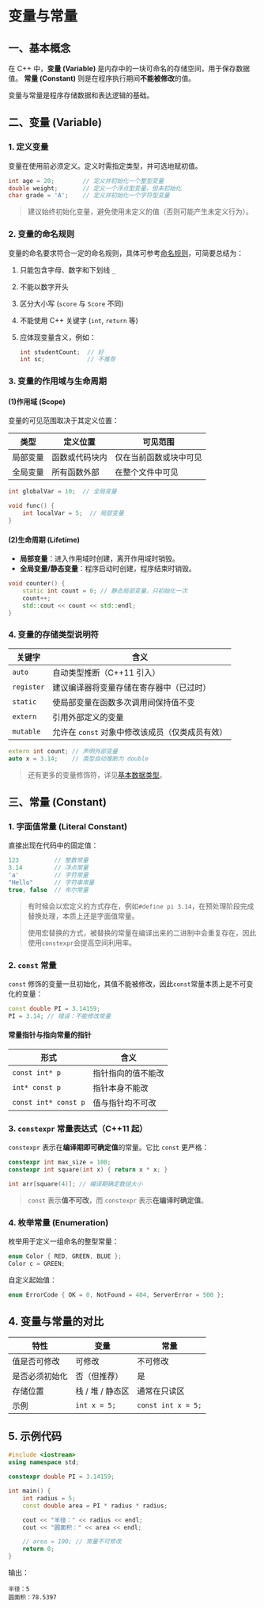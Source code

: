 # 变量与常量

## 一、基本概念

在 C++ 中，**变量 (Variable)** 是内存中的一块可命名的存储空间，用于保存数据值。
**常量 (Constant)** 则是在程序执行期间**不能被修改**的值。

变量与常量是程序存储数据和表达逻辑的基础。

## 二、变量 (Variable)

### 1. 定义变量

变量在使用前必须定义。定义时需指定类型，并可选地赋初值。

```cpp
int age = 20;        // 定义并初始化一个整型变量
double weight;       // 定义一个浮点型变量，但未初始化
char grade = 'A';    // 定义并初始化一个字符型变量
```

> 建议始终初始化变量，避免使用未定义的值（否则可能产生未定义行为）。

### 2. 变量的命名规则

变量的命名要求符合一定的命名规则，具体可参考[命名规则](./Concept/Naming_Rules.md)，可简要总结为：

1. 只能包含字母、数字和下划线 `_`
2. 不能以数字开头
3. 区分大小写 (`score` 与 `Score` 不同)
4. 不能使用 C++ 关键字 (`int`, `return` 等)
5. 应体现变量含义，例如：

   ```cpp
   int studentCount;  // 好
   int sc;            // 不推荐
   ```

### 3. 变量的作用域与生命周期

#### (1)作用域 (Scope)

变量的可见范围取决于其定义位置：

| 类型   | 定义位置    | 可见范围        |
| ---- | ------- | ----------- |
| 局部变量 | 函数或代码块内 | 仅在当前函数或块中可见 |
| 全局变量 | 所有函数外部  | 在整个文件中可见    |

```cpp
int globalVar = 10;  // 全局变量

void func() {
    int localVar = 5;  // 局部变量
}
```

#### (2)生命周期 (Lifetime)

* **局部变量**：进入作用域时创建，离开作用域时销毁。
* **全局变量/静态变量**：程序启动时创建，程序结束时销毁。

```cpp
void counter() {
    static int count = 0; // 静态局部变量，只初始化一次
    count++;
    std::cout << count << std::endl;
}
```

### 4. 变量的存储类型说明符

| 关键字        | 含义                           |
| ---------- | ---------------------------- |
| `auto`     | 自动类型推断（C++11 引入）             |
| `register` | 建议编译器将变量存储在寄存器中（已过时）         |
| `static`   | 使局部变量在函数多次调用间保持值不变           |
| `extern`   | 引用外部定义的变量                    |
| `mutable`  | 允许在 `const` 对象中修改该成员（仅类成员有效） |

```cpp
extern int count; // 声明外部变量
auto x = 3.14;    // 类型自动推断为 double
```

> 还有更多的变量修饰符，详见[基本数据类型](./Types/Fundamental_Types.md)。

## 三、常量 (Constant)

### 1. 字面值常量 (Literal Constant)

直接出现在代码中的固定值：

```cpp
123          // 整数常量
3.14         // 浮点常量
'a'          // 字符常量
"Hello"      // 字符串常量
true, false  // 布尔常量
```

> 有时候会以宏定义的方式存在，例如`#define pi 3.14`，在预处理阶段完成替换处理，本质上还是字面值常量。
>
> 使用宏替换的方式，被替换的常量在编译出来的二进制中会重复存在，因此使用`constexpr`会提高空间利用率。

### 2. `const` 常量

`const` 修饰的变量一旦初始化，其值不能被修改，因此`const`常量本质上是不可变化的变量：

```cpp
const double PI = 3.14159;
PI = 3.14; // 错误：不能修改常量
```

#### 常量指针与指向常量的指针

| 形式                   | 含义        |
| -------------------- | --------- |
| `const int* p`       | 指针指向的值不能改 |
| `int* const p`       | 指针本身不能改   |
| `const int* const p` | 值与指针均不可改  |

### 3. `constexpr` 常量表达式（C++11 起）

`constexpr` 表示在**编译期即可确定值**的常量。它比 `const` 更严格：

```cpp
constexpr int max_size = 100;
constexpr int square(int x) { return x * x; }

int arr[square(4)]; // 编译期确定数组大小
```

> `const` 表示**值不可改**，而 `constexpr` 表示**在编译时确定值**。

### 4. 枚举常量 (Enumeration)

枚举用于定义一组命名的整型常量：

```cpp
enum Color { RED, GREEN, BLUE };
Color c = GREEN;
```

自定义起始值：

```cpp
enum ErrorCode { OK = 0, NotFound = 404, ServerError = 500 };
```

## 4. 变量与常量的对比

| 特性      | 变量           | 常量                 |
| ------- | ------------ | ------------------ |
| 值是否可修改  | 可修改        | 不可修改             |
| 是否必须初始化 | 否（但推荐）       | 是                  |
| 存储位置    | 栈 / 堆 / 静态区  | 通常在只读区             |
| 示例      | `int x = 5;` | `const int x = 5;` |

## 5. 示例代码

```cpp
#include <iostream>
using namespace std;

constexpr double PI = 3.14159;

int main() {
    int radius = 5;
    const double area = PI * radius * radius;

    cout << "半径：" << radius << endl;
    cout << "圆面积：" << area << endl;

    // area = 100; // 常量不可修改
    return 0;
}
```

输出：

```text
半径：5
圆面积：78.5397
```
